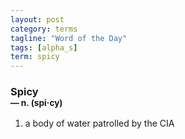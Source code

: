 ```yaml
---
layout: post
category: terms
tagline: "Word of the Day"
tags: [alpha_s]
term: spicy
---
```


<h3>Spicy<br/> <small>&mdash; n. (spi<span>&middot;</span>cy)</small></h3>
<p><ol>
<li>a body of water patrolled by the CIA</li>
</ol></p>
